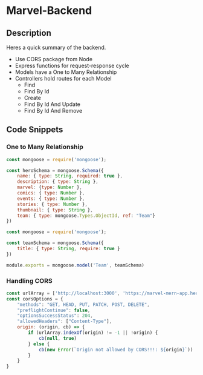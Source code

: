 # Marvel-Backend

## Description 

Heres a quick summary of the backend. 
* Use CORS package from Node
* Express functions for request-response cycle 
* Models have a One to Many Relationship
* Controllers hold routes for each Model
  - Find
  - Find By Id
  - Create
  - Find By Id And Update
  - Find By Id And Remove

## Code Snippets
### One to Many Relationship
```js
const mongoose = require('mongoose');

const heroSchema = mongoose.Schema({
    name: { type: String, required: true },
    description: { type: String },
    marvel: {type: Number },
    comics: { type: Number },
    events: { type: Number },
    stories: { type: Number },
    thumbnail: { type: String },
    team: { type: mongoose.Types.ObjectId, ref: "Team"}
})
```

```js
const mongoose = require('mongoose');

const teamSchema = mongoose.Schema({
    title: { type: String, require: true }
})

module.exports = mongoose.model('Team', teamSchema)
```

### Handling CORS
```js
const urlArray = ['http://localhost:3000', 'https://marvel-mern-app.herokuapp.com', 'https://shield-commander.netlify.app'];
const corsOptions = {
    "methods": "GET, HEAD, PUT, PATCH, POST, DELETE",
    "preflightContinue": false,
    "optionsSuccessStatus": 204,
    "allowedHeaders": ["Content-Type"],
    origin: (origin, cb) => {
        if (urlArray.indexOf(origin) != -1 || !origin) {
            cb(null, true)
        } else {
            cb(new Error(`Origin not allowed by CORS!!!: ${origin}`))
        }
    }
}
```
